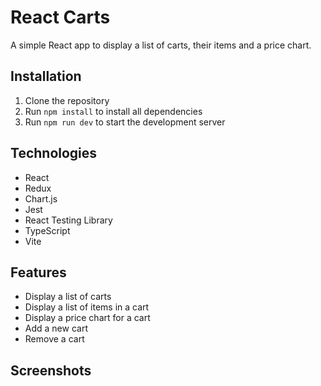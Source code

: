 <!-- wygeneruj Readme dla tego projektu -->

# React Carts

A simple React app to display a list of carts, their items and a price chart.

## Installation

1. Clone the repository
2. Run `npm install` to install all dependencies
3. Run `npm run dev` to start the development server

## Technologies

- React
- Redux
- Chart.js
- Jest
- React Testing Library
- TypeScript
- Vite

## Features

- Display a list of carts
- Display a list of items in a cart
- Display a price chart for a cart
- Add a new cart
- Remove a cart

## Screenshots
